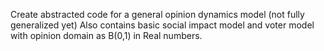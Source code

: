 Create abstracted code for a general opinion dynamics model (not fully generalized yet)
Also contains basic social impact model and voter model with opinion domain as B(0,1) in Real numbers.
